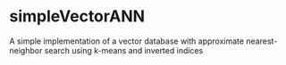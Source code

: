 # simpleVectorANN
A simple implementation of a vector database with approximate nearest-neighbor search using k-means and inverted indices
